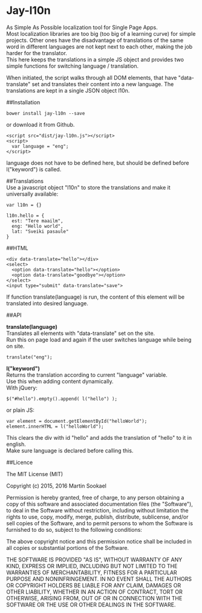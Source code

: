 Jay-l10n
===================

As Simple As Possible localization tool for Single Page Apps.    
Most localization libraries are too big (too big of a learning curve) for simple projects. Other ones have the disadvantage of translations of the same word in different languages are not kept next to each other, making the job harder for the translator.   
This here keeps the translations in a simple JS object and provides two simple functions for switching language / translation.  

When initiated, the script walks through all DOM elements, that have "data-translate" set and translates their content into a new language. The translations are kept in a single JSON object l10n.   

##Installation  

```  
bower install jay-l10n --save
```  
or download it from Github.  

```  
<script src="dist/jay-l10n.js"></script>
<script>
  var language = "eng";
</script>
```  
language does not have to be defined here, but should be defined before l("keyword") is called.  

##Translations  
Use a javascript object "l10n" to store the translations and make it universally available:  
```  
var l10n = {}  

l10n.hello = {
  est: "Tere maailm",
  eng: "Hello world",
  lat: "Sveiki pasaule"
}
```  

##HTML  
```  
<div data-translate="hello"></div>
<select>
  <option data-translate="hello"></option>
  <option data-translate="goodbye"></option>
</select>
<input type="submit" data-translate="save">
```  
If function translate(language) is run, the content of this element will be translated into desired language.  

##API  

**translate(language)**  
Translates all elements with "data-translate" set on the site.  
Run this on page load and again if the user switches language while being on site.  
```  
translate("eng");  
```  

**l("keyword")**  
Returns the translation according to current "language" variable.  
Use this when adding content dynamically.  
With jQuery:
```  
$("#hello").empty().append( l("hello") );
```  
or plain JS:
```  
var element = document.getElementById("helloWorld");
element.innerHTML = l("helloWorld");
```
This clears the div with id "hello" and adds the translation of "hello" to it in english.  
Make sure language is declared before calling this.  

##Licence  

The MIT License (MIT)  

Copyright (c) 2015, 2016 Martin Sookael  

Permission is hereby granted, free of charge, to any person obtaining a copy of this software and associated documentation files (the "Software"), to deal in the Software without restriction, including without limitation the rights to use, copy, modify, merge, publish, distribute, sublicense, and/or sell copies of the Software, and to permit persons to whom the Software is furnished to do so, subject to the following conditions:  

The above copyright notice and this permission notice shall be included in all copies or substantial portions of the Software.  

THE SOFTWARE IS PROVIDED "AS IS", WITHOUT WARRANTY OF ANY KIND, EXPRESS OR IMPLIED, INCLUDING BUT NOT LIMITED TO THE WARRANTIES OF MERCHANTABILITY, FITNESS FOR A PARTICULAR PURPOSE AND NONINFRINGEMENT. IN NO EVENT SHALL THE AUTHORS OR COPYRIGHT HOLDERS BE LIABLE FOR ANY CLAIM, DAMAGES OR OTHER LIABILITY, WHETHER IN AN ACTION OF CONTRACT, TORT OR OTHERWISE, ARISING FROM, OUT OF OR IN CONNECTION WITH THE SOFTWARE OR THE USE OR OTHER DEALINGS IN THE SOFTWARE.
